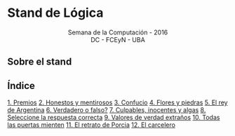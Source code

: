 Stand de Lógica
==============

<center>Semana de la Computación - 2016</center>

<center>DC - FCEyN - UBA</center>

Sobre el stand
-------------------------


Índice
----------------

[1. Premios](#n1)
[2. Honestos y mentirosos](#n2)
[3. Confucio](#n3)
[4. Flores y piedras](#n4)
[5. El rey de Argentina](#n5)
[6. Verdadero o falso?](#n6)
[7. Culpables, inocentes y algas](#n7)
[8. Seleccione la respuesta correcta](#n8)
[9. Valores de verdad extraños](#n9)
[10. Todas las puertas mienten](#n10)
[11. El retrato de Porcia](#n11)
[12. El carcelero](#n12)
